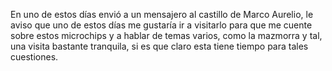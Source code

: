 En uno de estos días envió a un mensajero al castillo de Marco Aurelio, le aviso que uno de estos días me gustaría ir a visitarlo para que me cuente sobre estos microchips y a hablar de temas varios, como la mazmorra y tal, una visita bastante tranquila, si es que claro esta tiene tiempo para tales cuestiones.
